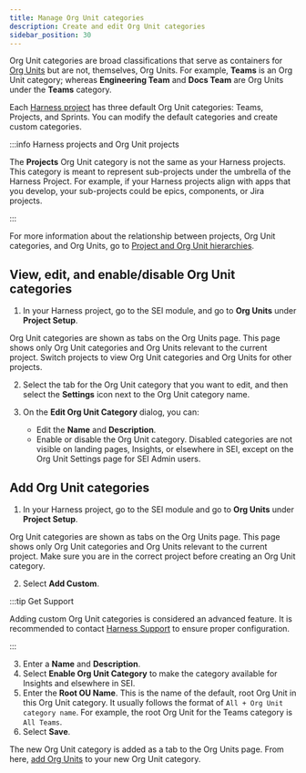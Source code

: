 ```yaml
---
title: Manage Org Unit categories
description: Create and edit Org Unit categories
sidebar_position: 30
---
```


Org Unit categories are broad classifications that serve as containers for [Org Units](./manage-org-units.md) but are not, themselves, Org Units. For example, **Teams** is an Org Unit category; whereas **Engineering Team** and **Docs Team** are Org Units under the **Teams** category.

Each [Harness project](/docs/category/organizations-and-projects) has three default Org Unit categories: Teams, Projects, and Sprints. You can modify the default categories and create custom categories.

:::info Harness projects and Org Unit projects

The **Projects** Org Unit category is not the same as your Harness projects. This category is meant to represent sub-projects under the umbrella of the Harness Project. For example, if your Harness projects align with apps that you develop, your sub-projects could be epics, components, or Jira projects.

:::

For more information about the relationship between projects, Org Unit categories, and Org Units, go to [Project and Org Unit hierarchies](./projects-org-units-overview.md).

## View, edit, and enable/disable Org Unit categories

1. In your Harness project, go to the SEI module, and go to **Org Units** under **Project Setup**.

<!-- image: Where to find org unit category settings -->

Org Unit categories are shown as tabs on the Org Units page. This page shows only Org Unit categories and Org Units relevant to the current project. Switch projects to view Org Unit categories and Org Units for other projects.

<!-- image: Org units list page -->

2. Select the tab for the Org Unit category that you want to edit, and then select the **Settings** icon next to the Org Unit category name.
3. On the **Edit Org Unit Category** dialog, you can:

   * Edit the **Name** and **Description**.
   * Enable or disable the Org Unit category. Disabled categories are not visible on landing pages, Insights, or elsewhere in SEI, except on the Org Unit Settings page for SEI Admin users.

<!-- image: Edit Org Unit Category page -->

## Add Org Unit categories

1. In your Harness project, go to the SEI module and go to **Org Units** under **Project Setup**.

<!-- image: Where to find org unit category settings -->

Org Unit categories are shown as tabs on the Org Units page. This page shows only Org Unit categories and Org Units relevant to the current project. Make sure you are in the correct project before creating an Org Unit category.

<!-- image: Org units list page -->

2. Select **Add Custom**.

:::tip Get Support

Adding custom Org Unit categories is considered an advanced feature. It is recommended to contact [Harness Support](mailto:support@harness.io) to ensure proper configuration.

:::

<!-- image: custom OU category warning -->

3. Enter a **Name** and **Description**.
4. Select **Enable Org Unit Category** to make the category available for Insights and elsewhere in SEI.
5. Enter the **Root OU Name**. This is the name of the default, root Org Unit in this Org Unit category. It usually follows the format of `All + Org Unit category name`. For example, the root Org Unit for the Teams category is `All Teams`.
6. Select **Save**.

<!-- image: Add org unit category dialog -->

The new Org Unit category is added as a tab to the Org Units page. From here, [add Org Units](./manage-org-units.md) to your new Org Unit category.

<!-- image: Org units list with new category tab -->
